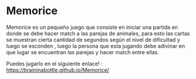 # Memorice
Memorice es un pequeño juego que consiste en iniciar una partida en donde se debe hacer match a las parejas de animales, para esto las cartas se muestran cierta cantidad de segundos según el nivel de dificultad y luego se esconden , luego la persona que esta jugando debe adivinar en que lugar se encuentran las parejas y hacer match entre ellas.

Puedes jugarlo en el siguiente enlace! : https://braininabottle.github.io/Memorice/
